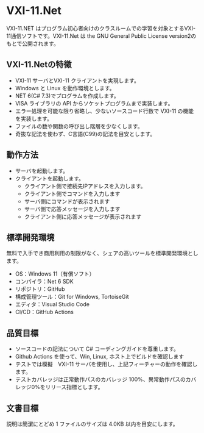 # VXI-11.Net
VXI-11.NET はプログラム初心者向けのクラスルームでの学習を対象とするVXI-11通信ソフトです。VXI-11.Net は the GNU General Public License version2のもとで公開されます。

## VXI-11.Netの特徴
- VXI-11 サーバとVXI-11 クライアントを実現します。
- Windows と Linux を動作環境とします。
- NET 6(C# 7.3)でプログラムを作成します。
- VISA ライブラリの API からソケットプログラムまで実装します。
- エラー処理を可能な限り省略し、少ないソースコード行数で VXI-11 の機能を実装します。
- ファイルの数や関数の呼び出し階層を少なくします。
- 奇抜な記法を使わず、C言語(C99)の記法を目安とします。
 
## 動作方法
- サーバを起動します。
- クライアントを起動します。
  - クライアント側で接続先IPアドレスを入力します。
  - クライアント側でコマンドを入力します
  - サーバ側にコマンドが表示されます
  - サーバ側で応答メッセージを入力します
  - クライアント側に応答メッセージが表示されます

## 標準開発環境
無料で入手でき商用利用の制限がなく、シェアの高いツールを標準開発環境とします。
- OS：Windows 11（有償ソフト）
- コンパイラ：Net 6 SDK
- リポジトリ：GitHub
- 構成管理ツール：Git for Windows, TortoiseGit
- エディタ：Visual Studio Code
- CI/CD：GitHub Actions

## 品質目標
- ソースコードの記法について C# コーディングガイドを尊重します。
- Github Actions を使って、Win, Linux, ホスト上でビルドを確認します
- テストでは模擬　VXI-11 サーバを使用し、上記フィーチャーの動作を確認します。
- テストカバレッジは正常動作パスのカバレッジ 100%、異常動作パスのカバレッジ0%をリリース指標とします。

## 文書目標
説明は簡潔にとどめ 1 ファイルのサイズは 4.0KB 以内を目安にします。
